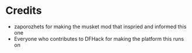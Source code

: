 # Credits

- zaporozhets for making the musket mod that inspried and informed this one
- Everyone who contributes to DFHack for making the platform this runs on
